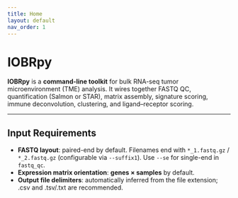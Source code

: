 ```yaml
---
title: Home
layout: default
nav_order: 1
---
```


# IOBRpy

**IOBRpy** is a **command-line toolkit** for bulk RNA-seq tumor microenvironment (TME) analysis. It wires together FASTQ QC, quantification (Salmon or STAR), matrix assembly, signature scoring, immune deconvolution, clustering, and ligand–receptor scoring.

---

## Input Requirements
- **FASTQ layout**: paired-end by default. Filenames end with `*_1.fastq.gz` / `*_2.fastq.gz` (configurable via `--suffix1`). Use `--se` for single-end in `fastq_qc`.
- **Expression matrix orientation**: **genes × samples** by default.
- **Output file delimiters**: automatically inferred from the file extension; .csv and .tsv/.txt are recommended.